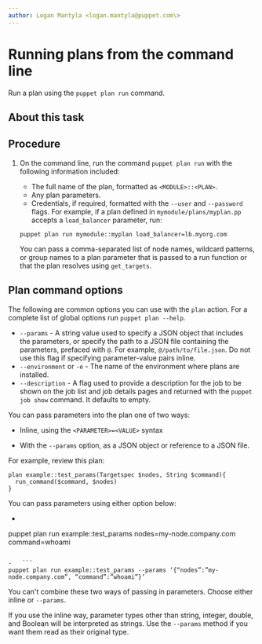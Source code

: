 ```yaml
---
author: Logan Mantyla <logan.mantyla@puppet.com\>
---
```


# Running plans from the command line

Run a plan using the `puppet plan run` command.

## About this task

## Procedure

1.  On the command line, run the command `puppet plan run` with the following information included:

    -   The full name of the plan, formatted as `<MODULE>::<PLAN>`.
    -   Any plan parameters.
    -   Credentials, if required, formatted with the `--user` and `--password` flags.
    For example, if a plan defined in `mymodule/plans/myplan.pp` accepts a `load_balancer` parameter, run:

    ```
    puppet plan run mymodule::myplan load_balancer=lb.myorg.com
    
    ```

    You can pass a comma-separated list of node names, wildcard patterns, or group names to a plan parameter that is passed to a run function or that the plan resolves using `get_targets`.


## Plan command options

The following are common options you can use with the `plan` action. For a complete list of global options run `puppet plan --help`.

-   `--params` - A string value used to specify a JSON object that includes the parameters, or specify the path to a JSON file containing the parameters, prefaced with `@`. For example, `@/path/to/file.json`. Do not use this flag if specifying parameter-value pairs inline.
-   `--environment` or `-e` - The name of the environment where plans are installed.
-   `--description` - A flag used to provide a description for the job to be shown on the job list and job details pages and returned with the `puppet job show` command. It defaults to empty.

You can pass parameters into the plan one of two ways:

-   Inline, using the `<PARAMETER>=<VALUE>` syntax

-   With the `--params` option, as a JSON object or reference to a JSON file.


For example, review this plan:

```
plan example::test_params(Targetspec $nodes, String $command){
  run_command($command, $nodes)
}
```

You can pass parameters using either option below:

-   ```
puppet plan run example::test_params nodes=my-node.company.com command=whoami
```

-   ```
puppet plan run example::test_params --params ‘{“nodes”:”my-node.company.com”, “command”:”whoami”}’
```


You can't combine these two ways of passing in parameters. Choose either inline or `--params`.

If you use the inline way, parameter types other than string, integer, double, and Boolean will be interpreted as strings. Use the `--params` method if you want them read as their original type.

